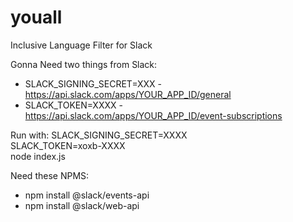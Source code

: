 # youall
Inclusive Language Filter for Slack

Gonna Need two things from Slack:
* SLACK_SIGNING_SECRET=XXX - https://api.slack.com/apps/YOUR_APP_ID/general
* SLACK_TOKEN=XXXX - https://api.slack.com/apps/YOUR_APP_ID/event-subscriptions

Run with:
SLACK_SIGNING_SECRET=XXXX \
SLACK_TOKEN=xoxb-XXXX \
node index.js

Need these NPMS:
* npm install @slack/events-api
* npm install @slack/web-api
